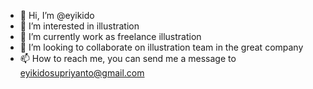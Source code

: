 - 👋 Hi, I’m @eyikido
- 👀 I’m interested in illustration
- 🌱 I’m currently work as freelance illustration
- 💞️ I’m looking to collaborate on illustration team in the great company
- 📫 How to reach me, you can send me a message to eyikidosupriyanto@gmail.com 

<!---
eyikido/eyikido is a ✨ special ✨ repository because its `README.md` (this file) appears on your GitHub profile.
You can click the Preview link to take a look at your changes.
--->
